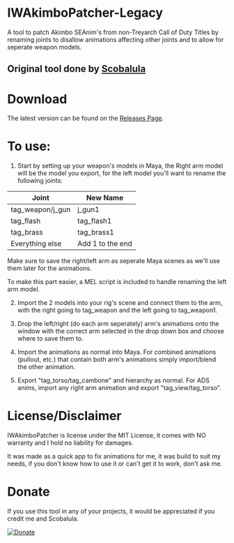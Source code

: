 # IWAkimboPatcher-Legacy

A tool to patch Akimbo SEAnim's from non-Treyarch Call of Duty Titles by renaming joints to disallow 
animations affecting other joints and to allow for seperate weapon models. 

## Original tool done by [Scobalula](https://github.com/Scobalula/)

# Download

The latest version can be found on the [Releases Page](https://github.com/ribbitpoison/IWAkimboPatcher-Legacy/releases).

# To use:

1. Start by setting up your weapon's models in Maya, the Right arm model will be the model you export,
for the left model you'll want to rename the following joints:

| Joint            | New Name         |
|------------------|------------------|
| tag_weapon/j_gun | j_gun1    |
| tag_flash        | tag_flash1    |
| tag_brass        | tag_brass1     |
| Everything else  | Add 1 to the end |

Make sure to save the right/left arm as seperate Maya scenes as we'll use them later for the
animations.

To make this part easier, a MEL script is included to handle renaming the left arm model.

2. Import the 2 models into your rig's scene and connect them to the arm, with the right going to
tag_weapon and the left going to tag_weapon1.

3. Drop the left/right (do each arm seperately) arm's animations onto the window with the correct arm
selected in the drop down box and choose where to save them to.

4. Import the animations as normal into Maya. For combined animations (pullout, etc.) that contain both
arm's animations simply import/blend the other animation.

5. Export "tag_torso/tag_cambone" and hierarchy as normal. For ADS anims, import any right arm animation
and export "tag_view/tag_torso".

# License/Disclaimer

IWAkimboPatcher is license under the MIT License, it comes with NO warranty and I hold no liability for damages.

It was made as a quick app to fix animations for me, it was build to suit my needs, if you don't know how to use it or can't get it to work, don't ask me.

# Donate

If you use this tool in any of your projects, it would be appreciated if you credit me and Scobalula.

[![Donate](https://img.shields.io/badge/Donate-Patreon-orange.svg)](https://www.patreon.com/venom_modding)

